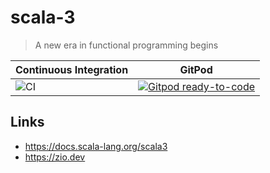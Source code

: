 # scala-3

> A new era in functional programming begins

| Continuous Integration | GitPod |
|------------------------|--------|
| ![CI](https://github.com/butcherless/scala-3/workflows/Scala%20CI/badge.svg) | [![Gitpod ready-to-code](https://img.shields.io/badge/Gitpod-ready--to--code-blue?logo=gitpod)](https://gitpod.io/#https://github.com/butcherless/scala-3) |

## Links

- https://docs.scala-lang.org/scala3
- https://zio.dev
